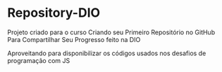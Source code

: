 # Repository-DIO
Projeto criado para o curso  Criando seu Primeiro Repositório no GitHub Para Compartilhar Seu Progresso feito na DIO

Aproveitando para disponibilizar os códigos usados nos desafios de programação com JS
